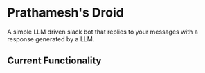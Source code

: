 # Prathamesh's Droid

A simple LLM driven slack bot that replies to your messages with a response generated by a LLM.

## Current Functionality
